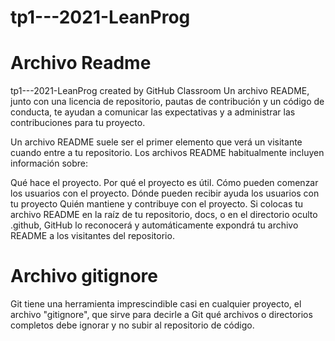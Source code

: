 # tp1---2021-LeanProg
# Archivo Readme
tp1---2021-LeanProg created by GitHub Classroom
Un archivo README, junto con una licencia de repositorio, pautas de contribución y un código de conducta, te ayudan a comunicar las expectativas y a administrar las contribuciones para tu proyecto.

Un archivo README suele ser el primer elemento que verá un visitante cuando entre a tu repositorio. Los archivos README habitualmente incluyen información sobre:

Qué hace el proyecto.
Por qué el proyecto es útil.
Cómo pueden comenzar los usuarios con el proyecto.
Dónde pueden recibir ayuda los usuarios con tu proyecto
Quién mantiene y contribuye con el proyecto.
Si colocas tu archivo README en la raíz de tu repositorio, docs, o en el directorio oculto .github, GitHub lo reconocerá y automáticamente expondrá tu archivo README a los visitantes del repositorio.
# Archivo gitignore
Git tiene una herramienta imprescindible casi en cualquier proyecto, el archivo "gitignore", que sirve para decirle a Git qué archivos o directorios completos debe ignorar y no subir al repositorio de código.
